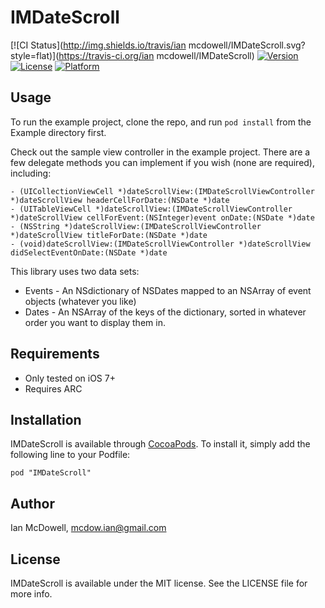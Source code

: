 # IMDateScroll

[![CI Status](http://img.shields.io/travis/ian mcdowell/IMDateScroll.svg?style=flat)](https://travis-ci.org/ian mcdowell/IMDateScroll)
[![Version](https://img.shields.io/cocoapods/v/IMDateScroll.svg?style=flat)](http://cocoadocs.org/docsets/IMDateScroll)
[![License](https://img.shields.io/cocoapods/l/IMDateScroll.svg?style=flat)](http://cocoadocs.org/docsets/IMDateScroll)
[![Platform](https://img.shields.io/cocoapods/p/IMDateScroll.svg?style=flat)](http://cocoadocs.org/docsets/IMDateScroll)

## Usage

To run the example project, clone the repo, and run `pod install` from the Example directory first.

Check out the sample view controller in the example project. There are a few delegate methods you can implement if you wish (none are required), including:

	- (UICollectionViewCell *)dateScrollView:(IMDateScrollViewController *)dateScrollView headerCellForDate:(NSDate *)date
	- (UITableViewCell *)dateScrollView:(IMDateScrollViewController *)dateScrollView cellForEvent:(NSInteger)event onDate:(NSDate *)date
	- (NSString *)dateScrollView:(IMDateScrollViewController *)dateScrollView titleForDate:(NSDate *)date
	- (void)dateScrollView:(IMDateScrollViewController *)dateScrollView didSelectEventOnDate:(NSDate *)date

This library uses two data sets:
* Events - An NSdictionary of NSDates mapped to an NSArray of event objects (whatever you like)
* Dates - An NSArray of the keys of the dictionary, sorted in whatever order you want to display them in.

## Requirements

* Only tested on iOS 7+
* Requires ARC

## Installation

IMDateScroll is available through [CocoaPods](http://cocoapods.org). To install
it, simply add the following line to your Podfile:

    pod "IMDateScroll"

## Author

Ian McDowell, mcdow.ian@gmail.com

## License

IMDateScroll is available under the MIT license. See the LICENSE file for more info.

